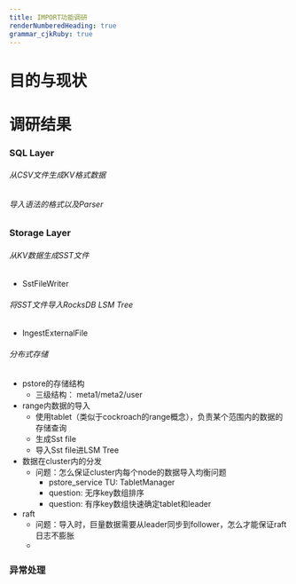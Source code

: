 ```yaml
---
title: IMPORT功能调研
renderNumberedHeading: true
grammar_cjkRuby: true
---
```

# 目的与现状

# 调研结果
### SQL Layer 
###### 从CSV文件生成KV格式数据

###### 导入语法的格式以及Parser

### Storage Layer 
###### 从KV数据生成SST文件
- SstFileWriter

###### 将SST文件导入RocksDB LSM Tree
- IngestExternalFile

###### 分布式存储
- pstore的存储结构
	- 三级结构： meta1/meta2/user
- range内数据的导入
	- 使用tablet（类似于cockroach的range概念），负责某个范围内的数据的存储查询
	- 生成Sst file
	- 导入Sst file进LSM Tree
- 数据在cluster内的分发
	- 问题：怎么保证cluster内每个node的数据导入均衡问题
		- pstore_service TU: TabletManager
		- question: 无序key数组排序
		- question: 有序key数组快速确定tablet和leader
- raft
	- 问题：导入时，巨量数据需要从leader同步到follower，怎么才能保证raft日志不膨胀
	- 
 
### 异常处理
